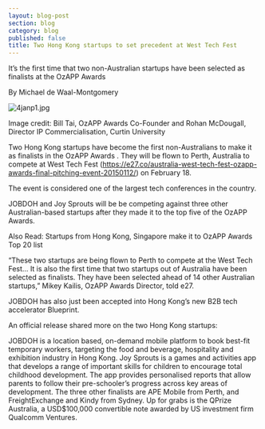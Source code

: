 ```yaml
---
layout: blog-post
section: blog
category: blog
published: false
title: Two Hong Kong startups to set precedent at West Tech Fest
---
```

It’s the first time that two non-Australian startups have been selected as finalists at the OzAPP Awards

By Michael de Waal-Montgomery

![4janp1.jpg]({{site.baseurl}}/media/4janp1.jpg)

Image credit: Bill Tai, OzAPP Awards Co-Founder and Rohan McDougall, Director IP Commercialisation, Curtin University

Two Hong Kong startups have become the first non-Australians to make it as finalists in the OzAPP Awards . They will be flown to Perth, Australia to compete at West Tech Fest (https://e27.co/australia-west-tech-fest-ozapp-awards-final-pitching-event-20150112/) on February 18.

The event is considered one of the largest tech conferences in the country.

JOBDOH and Joy Sprouts will be be competing against three other Australian-based startups after they made it to the top five of the OzAPP Awards.



Also Read: Startups from Hong Kong, Singapore make it to OzAPP Awards Top 20 list

“These two startups are being flown to Perth to compete at the West Tech Fest… It is also the first time that two startups out of Australia have been selected as finalists. They have been selected ahead of 14 other Australian startups,” Mikey Kailis, OzAPP Awards Director, told e27.

JOBDOH has also just been accepted into Hong Kong’s new B2B tech accelerator Blueprint.

An official release shared more on the two Hong Kong startups:

JOBDOH is a location based, on-demand mobile platform to book best-fit temporary workers, targeting the food and beverage, hospitality and exhibition industry in Hong Kong.
Joy Sprouts is a games and activities app that develops a range of important skills for children to encourage total childhood development. The app provides personalised reports that allow parents to follow their pre-schooler’s progress across key areas of development.
The three other finalists are APE Mobile from Perth, and FreightExchange and Kindy from Sydney. Up for grabs is the QPrize Australia, a USD$100,000 convertible note awarded by US investment firm Qualcomm Ventures.
